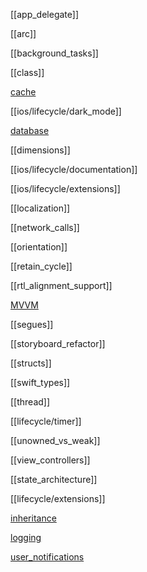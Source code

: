 [[app_delegate]]

[[arc]]

[[background_tasks]]

[[class]]

[cache](ios/lifecycle/cache.md)

[[ios/lifecycle/dark_mode]]

[database](database.md)

[[dimensions]]

[[ios/lifecycle/documentation]]

[[ios/lifecycle/extensions]]

[[localization]]

[[network_calls]]

[[orientation]]

[[retain_cycle]]

[[rtl_alignment_support]]

[MVVM](MVVM.md)

[[segues]]

[[storyboard_refactor]]

[[structs]]

[[swift_types]]

[[thread]]

[[lifecycle/timer]]

[[unowned_vs_weak]]

[[view_controllers]]

[[state_architecture]]

[[lifecycle/extensions]]

[inheritance](inheritance.md)

[logging](logging.md)

[user_notifications](user_notifications.md)